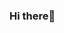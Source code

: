 ### Hi there👋
<!--
**mthquevedo/mthquevedo** is a ✨ _special_ ✨ repository because its `README.md` (this file) appears on your GitHub profile.
